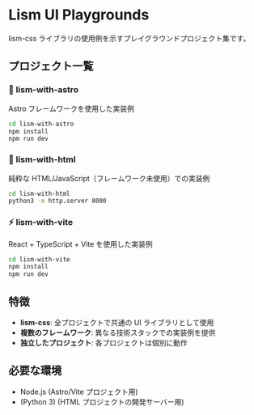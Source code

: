 # Lism UI Playgrounds

lism-css ライブラリの使用例を示すプレイグラウンドプロジェクト集です。

## プロジェクト一覧

### 🚀 lism-with-astro

Astro フレームワークを使用した実装例

```bash
cd lism-with-astro
npm install
npm run dev
```

### 📄 lism-with-html

純粋な HTML/JavaScript（フレームワーク未使用）での実装例

```bash
cd lism-with-html
python3 -m http.server 8000
```

### ⚡ lism-with-vite

React + TypeScript + Vite を使用した実装例

```bash
cd lism-with-vite
npm install
npm run dev
```

## 特徴

-   **lism-css**: 全プロジェクトで共通の UI ライブラリとして使用
-   **複数のフレームワーク**: 異なる技術スタックでの実装例を提供
-   **独立したプロジェクト**: 各プロジェクトは個別に動作

## 必要な環境

-   Node.js (Astro/Vite プロジェクト用)
-   (Python 3) (HTML プロジェクトの開発サーバー用)
